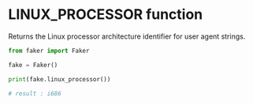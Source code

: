 # **LINUX_PROCESSOR** function

Returns the Linux processor architecture identifier for user agent strings.

```py
from faker import Faker

fake = Faker()

print(fake.linux_processor())

# result : i686
```

